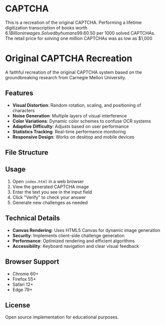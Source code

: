 # CAPTCHA
This is a recreation of the original CAPTCHA. Performing a lifetime digitization transcription of books worth $6.1 Billion in wages. Solved by humans 99.6% of the time in under 30 seconds. At a rate of solving services for as low as US$0.50 per 1000 solved CAPTCHAs. The retail price for solving one million CAPTCHAs was as low as $1,000

# Original CAPTCHA Recreation

A faithful recreation of the original CAPTCHA system based on the groundbreaking research from Carnegie Mellon University.

## Features

- **Visual Distortion**: Random rotation, scaling, and positioning of characters
- **Noise Generation**: Multiple layers of visual interference
- **Color Variations**: Dynamic color schemes to confuse OCR systems
- **Adaptive Difficulty**: Adjusts based on user performance
- **Statistics Tracking**: Real-time performance monitoring
- **Responsive Design**: Works on desktop and mobile devices

## File Structure
## Usage

1. Open `index.html` in a web browser
2. View the generated CAPTCHA image
3. Enter the text you see in the input field
4. Click "Verify" to check your answer
5. Generate new challenges as needed

## Technical Details

- **Canvas Rendering**: Uses HTML5 Canvas for dynamic image generation
- **Security**: Implements client-side challenge generation
- **Performance**: Optimized rendering and efficient algorithms
- **Accessibility**: Keyboard navigation and clear visual feedback

## Browser Support

- Chrome 60+
- Firefox 55+
- Safari 12+
- Edge 79+

## License

Open source implementation for educational purposes.